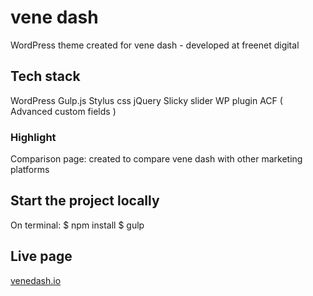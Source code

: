 # vene dash
   WordPress theme created for vene dash - developed at freenet digital
   
## Tech stack

WordPress 
Gulp.js
Stylus css
jQuery
Slicky slider
WP plugin ACF ( Advanced custom fields ) 
  
### Highlight
   Comparison page: created to compare vene dash with other marketing platforms
## Start the project locally
  On terminal:
     $ npm install
     $ gulp
## Live page
   [venedash.io](https://www.venedash.io "vene dash")
    
